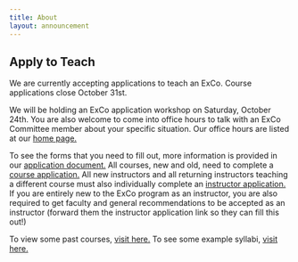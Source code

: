 ```yaml
---
title: About
layout: announcement
---
```

## Apply to Teach

We are currently accepting applications to teach an ExCo. Course applications close October 31st.

<p style="text-align: left"> We will be holding an ExCo application workshop on Saturday, October 24th. You are also welcome to come into office hours to talk with an ExCo Committee member about your specific situation. Our office hours are listed at our <a href="/index.html">home page. </a></p>

<p style="text-align: left"> To see the forms that you need to fill out, more information is provided in our <a href="https://docs.google.com/document/d/1OFS0LtDDnevyFKj53QWFwt-B-IWEndoCHSakCSTr4m8/edit">application document.</a> All courses, new and old, need to complete a <a href="https://docs.google.com/forms/d/e/1FAIpQLSeyDx5Z2q28wuGS18sw-CO5WDEZrINhOQtjtcO4Irs6Ycwt_Q/viewform">course application.</a> All new instructors and all returning instructors teaching a different course must also individually complete an <a href="https://docs.google.com/forms/d/e/1FAIpQLSeXCkhFx1NgFxU6I0pJJPVD8JtLLIzY8o1I2DsMiFLqhZIJNw/viewform">instructor application.</a> If you are entirely new to the ExCo program as an instructor, you are also required to get faculty and general recommendations to be accepted as an instructor (forward them the instructor application link so they can fill this out!)</p>


<p style="text-align: left">To view some past courses, <a href="/resources/oldcourses">visit here.</a> To see some example syllabi, <a href="/apply/syllabi">visit here.</a></p>
